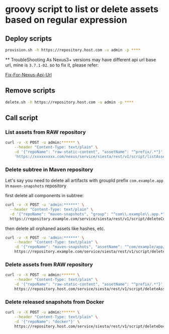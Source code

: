 # groovy script to list or delete assets based on regular expression

## Deploy scripts

```bash
provision.sh -h https://repository.host.com -u admin -p ****
```

** TroubleShooting
As Nexus3+ versions may have different api url base url, mine is `3.7.1-02`.
so to fix it, please refer:

[Fix-For-Nexus-Api-Url](./fix.jpg)

## Remove scripts

```bash
delete.sh -h https://repository.host.com -u admin -p ****
```

## Call script

### List assets from RAW repository

```bash
curl -v -X POST -u admin:****** \
    --header "Content-Type: text/plain" \
    -d '{"repoName": "raw-static-content", "assetName": "^prefix/.*"}' \
    'https://xxxxxxxxx.com/nexus/service/siesta/rest/v1/script/listAssets/run'
```

### Delete subtree in Maven repository

Let's say you need to delete all artifacts with groupId prefix `com.example.app` in `maven-snapshots` repository

first delete all components in subtree:
```bash
curl -v -X POST -u 'admin:******' \
  --header "Content-Type: text/plain" \
  -d '{"repoName": "maven-snapshots", "group": "^com\\.example\\.app.*"}' \
  https://repository.example.com/service/siesta/rest/v1/script/deleteComponents/run
```

then delete all orphaned assets like hashes, etc.
```bash
curl -v -X POST -u 'admin:******' \
    --header "Content-Type: text/plain" \
    -d '{"repoName": "maven-snapshots", "assetName": "^com/example/app/.*"}' \
    https://repository.example.com/service/siesta/rest/v1/script/deleteAssets/run
```

### Delete assets from RAW repository

```bash
curl -v -X POST -u admin:****** \
    --header "Content-Type: text/plain" \
    -d '{"repoName": "raw-static-content", "assetName": "^prefix/.*"}' \
    https://repository.host.com/service/siesta/rest/v1/script/deleteAssets/run
```

### Delete released snapshots from Docker

```bash
curl -v -X POST -u admin:****** \
    --header "Content-Type: text/plain" \
    -d '{"repoName": "docker"}' \
    https://repository.host.com/service/siesta/rest/v1/script/deleteDockerReleasedSnapshots/run
```
